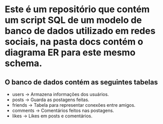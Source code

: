 # Este é um repositório que contém um script SQL de um modelo de banco de dados utilizado em redes sociais, na pasta docs contém o diagrama ER para este mesmo schema.

## O banco de dados contém as seguintes tabelas
- users → Armazena informações dos usuários.
- posts → Guarda as postagens feitas.
-  friends → Tabela para representar conexões entre amigos.
-  comments → Comentários feitos nas postagens.
-  likes → Likes em posts e comentários.
